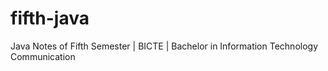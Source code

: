 # fifth-java
Java Notes of Fifth Semester | BICTE | Bachelor in Information Technology Communication 

